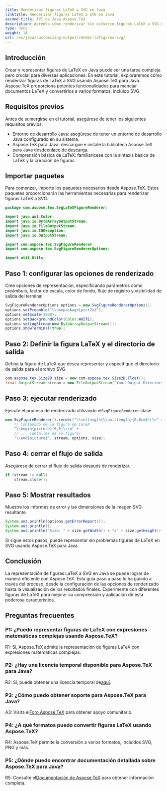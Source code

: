 ```yaml
---
title: Renderizar figuras LaTeX a SVG en Java
linktitle: Renderizar figuras LaTeX a SVG en Java
second_title: API de Java Aspose.TeX
description: Aprenda cómo renderizar sin esfuerzo figuras LaTeX a SVG en Java usando Aspose.TeX. Siga esta guía paso a paso para una integración perfecta.
type: docs
weight: 14
url: /es/java/customizing-output/render-lafigures-svg/
---
```

## Introducción

Crear y representar figuras de LaTeX en Java puede ser una tarea compleja pero crucial para diversas aplicaciones. En este tutorial, exploraremos cómo renderizar figuras de LaTeX a SVG usando Aspose.TeX para Java. Aspose.TeX proporciona potentes funcionalidades para manejar documentos LaTeX y convertirlos a varios formatos, incluido SVG.

## Requisitos previos

Antes de sumergirse en el tutorial, asegúrese de tener los siguientes requisitos previos:

- Entorno de desarrollo Java: asegúrese de tener un entorno de desarrollo Java configurado en su sistema.
-  Aspose.TeX para Java: descargue e instale la biblioteca Aspose.TeX para Java desde[enlace de descarga](https://releases.aspose.com/tex/java/).
- Comprensión básica de LaTeX: familiarícese con la sintaxis básica de LaTeX y la creación de figuras.

## Importar paquetes

Para comenzar, importe los paquetes necesarios desde Aspose.TeX. Estos paquetes proporcionarán las herramientas necesarias para renderizar figuras LaTeX a SVG.

```java
package com.aspose.tex.SvgLaTeXFigureRenderer;

import java.awt.Color;
import java.io.ByteArrayOutputStream;
import java.io.FileOutputStream;
import java.io.IOException;
import java.io.OutputStream;

import com.aspose.tex.SvgFigureRenderer;
import com.aspose.tex.SvgFigureRendererOptions;

import util.Utils;
```

## Paso 1: configurar las opciones de renderizado

Cree opciones de representación, especificando parámetros como preámbulo, factor de escala, color de fondo, flujo de registro y visibilidad de salida del terminal.

```java
SvgFigureRendererOptions options = new SvgFigureRendererOptions();
options.setPreamble("\\usepackage{pict2e}");
options.setScale(3000);
options.setBackgroundColor(Color.WHITE);
options.setLogStream(new ByteArrayOutputStream());
options.showTerminal(true);
```

## Paso 2: Definir la figura LaTeX y el directorio de salida

Defina la figura de LaTeX que desea representar y especifique el directorio de salida para el archivo SVG.

```java
com.aspose.tex.Size2D size = new com.aspose.tex.Size2D.Float();
final OutputStream stream = new FileOutputStream("Your Output Directory" + "text-and-formula.svg");
```

## Paso 3: ejecutar renderizado

 Ejecute el proceso de renderizado utilizando el`SvgFigureRenderer` clase.

```java
new SvgFigureRenderer().render("\\setlength{\\unitlength}{0.8cm}\r\n" +
    // Contenido de la figura de LaTeX
    "\\begin{picture}(6,5)\r\n" +
    // ... (detalles de la figura)
    "\\end{picture}", stream, options, size);
```

## Paso 4: cerrar el flujo de salida

Asegúrese de cerrar el flujo de salida después de renderizar.

```java
if (stream != null)
    stream.close();
```

## Paso 5: Mostrar resultados

Muestre los informes de error y las dimensiones de la imagen SVG resultante.

```java
System.out.println(options.getErrorReport());
System.out.println();
System.out.println("Size: " + size.getWidth() + "x" + size.getHeight());
```

Si sigue estos pasos, puede representar sin problemas figuras de LaTeX en SVG usando Aspose.TeX para Java.

## Conclusión

La representación de figuras LaTeX a SVG en Java se puede lograr de manera eficiente con Aspose.TeX. Esta guía paso a paso lo ha guiado a través del proceso, desde la configuración de las opciones de renderizado hasta la visualización de los resultados finales. Experimente con diferentes figuras de LaTeX para mejorar su comprensión y aplicación de esta poderosa característica.

## Preguntas frecuentes

### P1: ¿Puedo representar figuras de LaTeX con expresiones matemáticas complejas usando Aspose.TeX?

R1: Sí, Aspose.TeX admite la representación de figuras LaTeX con expresiones matemáticas complejas.

### P2: ¿Hay una licencia temporal disponible para Aspose.TeX para Java?

 R2: Sí, puede obtener una licencia temporal de[aquí](https://purchase.aspose.com/temporary-license/).

### P3: ¿Cómo puedo obtener soporte para Aspose.TeX para Java?

 A3: Visita el[Foro Aspose.TeX](https://forum.aspose.com/c/tex/47) para obtener apoyo comunitario.

### P4: ¿A qué formatos puedo convertir figuras LaTeX usando Aspose.TeX?

R4: Aspose.TeX permite la conversión a varios formatos, incluidos SVG, PNG y más.

### P5: ¿Dónde puedo encontrar documentación detallada sobre Aspose.TeX para Java?

 R5: Consulte el[Documentación de Aspose.TeX](https://reference.aspose.com/tex/java/) para obtener información completa.
